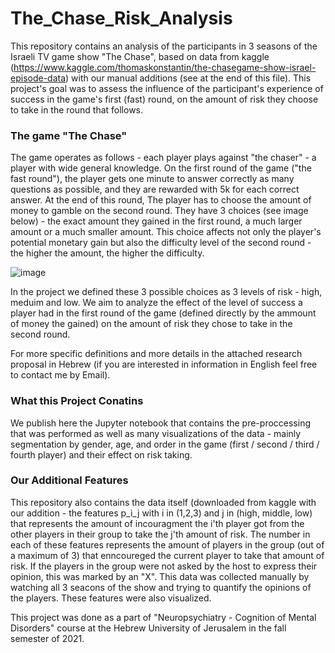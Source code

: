 # The_Chase_Risk_Analysis
This repository contains an analysis of the participants in 3 seasons of the Israeli TV game show "The Chase", based on data from kaggle (https://www.kaggle.com/thomaskonstantin/the-chasegame-show-israel-episode-data) with our manual additions (see at the end of this file).
This project's goal was to assess the influence of the participant's experience of success in the game's first (fast) round, on the amount of risk they choose to take in the round that follows.

### The game "The Chase"
The game operates as follows - each player plays against "the chaser" - a player with wide general knowledge. On the first round of the game ("the fast round"), the player gets one minute to answer correctly as many questions as possible, and they are rewarded with 5k for each correct answer. At the end of this round, The player has to choose the amount of money to gamble on the second round. They have 3 choices (see image below) - the exact amount they gained in the first round, a much larger amount or a much smaller amount. This choice affects not only the player's potential monetary gain but also the difficulty level of the second round - the higher the amount, the higher the difficulty. 

![image](https://user-images.githubusercontent.com/36603609/147443179-04551c98-d3af-42ed-99a8-bc09e726c67e.png)

In the project we defined these 3 possible choices as 3 levels of risk - high, meduim and low. We aim to analyze the effect of the level of success a player had in the first round of the game (defined directly by the ammount of money the gained) on the amount of risk they chose to take in the second round. 

For more specific definitions and more details in the attached research proposal in Hebrew (if you are interested in information in English feel free to contact me by Email).

### What this Project Conatins
We publish here the Jupyter notebook that contains the pre-proccessing that was performed as well as many visualizations of the data - mainly segmentation by gender, age, and order in the game (first / second / third / fourth player) and their effect on risk taking. 

### Our Additional Features
This repository also contains the data itself (downloaded from kaggle with our addition - the features p_i_j with i in (1,2,3) and j in (high, middle, low) that represents the amount of incouragment the i'th player got from the other players in their group to take the j'th amount of risk. The number in each of these features represents the amount of players in the group (out of a maximum of 3) that enncoureged the current player to take that amount of risk. If the players in the group were not asked by the host to express their opinion, this was marked by an "X". This data was collected manually by watching all 3 seacons of the show and trying to quantify the opinions of the players. These features were also visualized. 

This project was done as a part of "Neuropsychiatry - Cognition of Mental Disorders" course at the Hebrew University of Jerusalem in the fall semester of 2021. 

